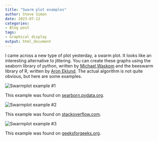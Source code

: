 ```yaml
---
title: "Swarm plot examples"
author: Steve Simon
date: 2023-07-12
categories:
- Blog post
tags:
- Graphical display
output: html_document
---
```


I came across a new type of plot yesterday, a swarm plot. It looks like an interesting alternative to jittering. You can create these graphs using the seaborn library of python, written by [Michael Waskom][was1] and the beeswarm library of R, written by [Aron Eklund][ekl1]. The actual algorithm is not quite obvious, but here are some examples.

[was1]: https://seaborn.pydata.org/

[ekl1]: https://github.com/aroneklund/beeswarm


<!---more--->

![Swarmplot example #1](http://www.pmean.com/new-images/23/swarm-plot-examples-01.png)

This example was found on [searborn.pydata.org][sea1].

[sea1]: https://seaborn.pydata.org/generated/seaborn.swarmplot.html

![Swarmplot example #2](http://www.pmean.com/new-images/23/swarm-plot-examples-02.png)

This example was found on [stackoverflow.com][sta1].

[sta1]: https://stackoverflow.com/questions/61493460/swarm-plots-in-plotly-plotly-express

![Swarmplot example #3](http://www.pmean.com/new-images/23/swarm-plot-examples-03.png)

This example was found on [geeksforgeeks.org][gee1].

[gee1]: https://www.geeksforgeeks.org/python-seaborn-swarmplot-method/

